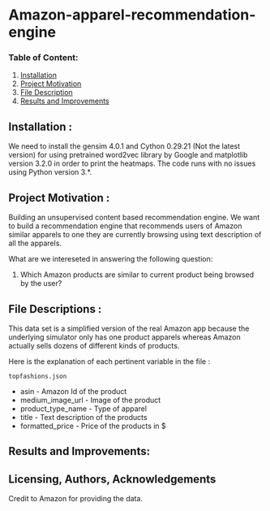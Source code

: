 # Amazon-apparel-recommendation-engine

### Table of Content:

1. [Installation](#installation)
2. [Project Motivation](#motivation)
3. [File Description](#file)
4. [Results and Improvements](#results)

## Installation : <a name="installation"></a>
   We need to install the gensim 4.0.1 and Cython 0.29.21 (Not the latest version) for using pretrained word2vec library by Google and matplotlib version 3.2.0 in order to print the heatmaps.  The code runs with no issues using Python version  3.*.
   
## Project Motivation : <a name="motivation"></a>
Building an unsupervised content based recommendation engine. We want to build a recommendation engine that recommends users of Amazon similar apparels to one they are currently browsing using text description of all the apparels. 

What are we intereseted in answering the following question:
1. Which Amazon products are similar to current product being browsed by the user?

## File Descriptions : <a name="file"></a>
This data set is a simplified version of the real Amazon app because the underlying simulator only has one product apparels whereas Amazon actually sells dozens of different kinds of products.

Here is the explanation of each pertinent variable in the file :

`topfashions.json`
- asin - Amazon Id of the product
- medium_image_url - Image of the product
- product_type_name - Type of apparel
- title - Text description of the products 
- formatted_price - Price of the products in $

## Results and Improvements:

## Licensing, Authors, Acknowledgements<a name="licensing"></a>
Credit to Amazon for providing the data.

   
